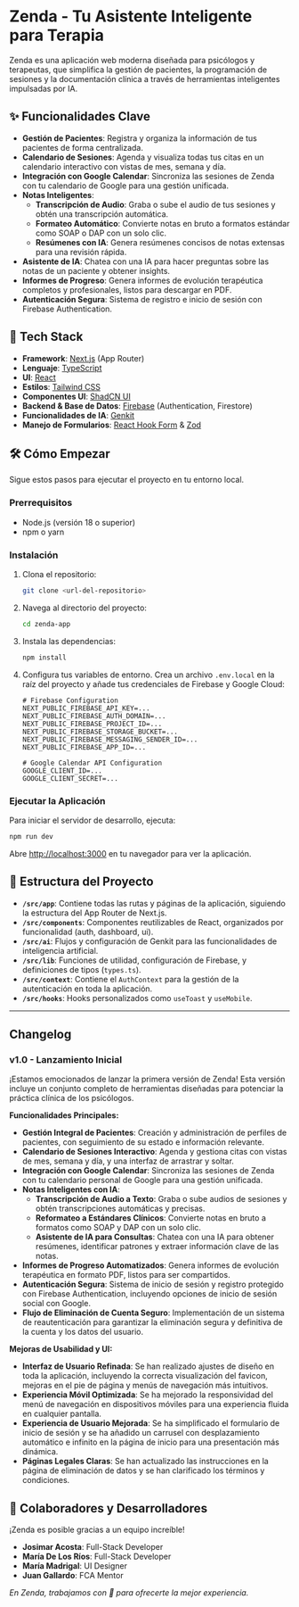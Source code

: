 
# Zenda - Tu Asistente Inteligente para Terapia

Zenda es una aplicación web moderna diseñada para psicólogos y terapeutas, que simplifica la gestión de pacientes, la programación de sesiones y la documentación clínica a través de herramientas inteligentes impulsadas por IA.

## ✨ Funcionalidades Clave

- **Gestión de Pacientes**: Registra y organiza la información de tus pacientes de forma centralizada.
- **Calendario de Sesiones**: Agenda y visualiza todas tus citas en un calendario interactivo con vistas de mes, semana y día.
- **Integración con Google Calendar**: Sincroniza las sesiones de Zenda con tu calendario de Google para una gestión unificada.
- **Notas Inteligentes**:
    - **Transcripción de Audio**: Graba o sube el audio de tus sesiones y obtén una transcripción automática.
    - **Formateo Automático**: Convierte notas en bruto a formatos estándar como SOAP o DAP con un solo clic.
    - **Resúmenes con IA**: Genera resúmenes concisos de notas extensas para una revisión rápida.
- **Asistente de IA**: Chatea con una IA para hacer preguntas sobre las notas de un paciente y obtener insights.
- **Informes de Progreso**: Genera informes de evolución terapéutica completos y profesionales, listos para descargar en PDF.
- **Autenticación Segura**: Sistema de registro e inicio de sesión con Firebase Authentication.

## 🚀 Tech Stack

- **Framework**: [Next.js](https://nextjs.org/) (App Router)
- **Lenguaje**: [TypeScript](https://www.typescriptlang.org/)
- **UI**: [React](https://react.dev/)
- **Estilos**: [Tailwind CSS](https://tailwindcss.com/)
- **Componentes UI**: [ShadCN UI](https://ui.shadcn.com/)
- **Backend & Base de Datos**: [Firebase](https://firebase.google.com/) (Authentication, Firestore)
- **Funcionalidades de IA**: [Genkit](https://firebase.google.com/docs/genkit)
- **Manejo de Formularios**: [React Hook Form](https://react-hook-form.com/) & [Zod](https://zod.dev/)

## 🛠️ Cómo Empezar

Sigue estos pasos para ejecutar el proyecto en tu entorno local.

### Prerrequisitos

- Node.js (versión 18 o superior)
- npm o yarn

### Instalación

1. Clona el repositorio:
   ```bash
   git clone <url-del-repositorio>
   ```
2. Navega al directorio del proyecto:
   ```bash
   cd zenda-app
   ```
3. Instala las dependencias:
   ```bash
   npm install
   ```
4. Configura tus variables de entorno. Crea un archivo `.env.local` en la raíz del proyecto y añade tus credenciales de Firebase y Google Cloud:
   ```
   # Firebase Configuration
   NEXT_PUBLIC_FIREBASE_API_KEY=...
   NEXT_PUBLIC_FIREBASE_AUTH_DOMAIN=...
   NEXT_PUBLIC_FIREBASE_PROJECT_ID=...
   NEXT_PUBLIC_FIREBASE_STORAGE_BUCKET=...
   NEXT_PUBLIC_FIREBASE_MESSAGING_SENDER_ID=...
   NEXT_PUBLIC_FIREBASE_APP_ID=...

   # Google Calendar API Configuration
   GOOGLE_CLIENT_ID=...
   GOOGLE_CLIENT_SECRET=...
   ```

### Ejecutar la Aplicación

Para iniciar el servidor de desarrollo, ejecuta:
```bash
npm run dev
```

Abre [http://localhost:3000](http://localhost:3000) en tu navegador para ver la aplicación.

## 📁 Estructura del Proyecto

- **`/src/app`**: Contiene todas las rutas y páginas de la aplicación, siguiendo la estructura del App Router de Next.js.
- **`/src/components`**: Componentes reutilizables de React, organizados por funcionalidad (auth, dashboard, ui).
- **`/src/ai`**: Flujos y configuración de Genkit para las funcionalidades de inteligencia artificial.
- **`/src/lib`**: Funciones de utilidad, configuración de Firebase, y definiciones de tipos (`types.ts`).
- **`/src/context`**: Contiene el `AuthContext` para la gestión de la autenticación en toda la aplicación.
- **`/src/hooks`**: Hooks personalizados como `useToast` y `useMobile`.

---

## Changelog

### v1.0 - Lanzamiento Inicial

¡Estamos emocionados de lanzar la primera versión de Zenda! Esta versión incluye un conjunto completo de herramientas diseñadas para potenciar la práctica clínica de los psicólogos.

**Funcionalidades Principales:**
- **Gestión Integral de Pacientes**: Creación y administración de perfiles de pacientes, con seguimiento de su estado e información relevante.
- **Calendario de Sesiones Interactivo**: Agenda y gestiona citas con vistas de mes, semana y día, y una interfaz de arrastrar y soltar.
- **Integración con Google Calendar**: Sincroniza las sesiones de Zenda con tu calendario personal de Google para una gestión unificada.
- **Notas Inteligentes con IA**:
  - **Transcripción de Audio a Texto**: Graba o sube audios de sesiones y obtén transcripciones automáticas y precisas.
  - **Reformateo a Estándares Clínicos**: Convierte notas en bruto a formatos como SOAP y DAP con un solo clic.
  - **Asistente de IA para Consultas**: Chatea con una IA para obtener resúmenes, identificar patrones y extraer información clave de las notas.
- **Informes de Progreso Automatizados**: Genera informes de evolución terapéutica en formato PDF, listos para ser compartidos.
- **Autenticación Segura**: Sistema de inicio de sesión y registro protegido con Firebase Authentication, incluyendo opciones de inicio de sesión social con Google.
- **Flujo de Eliminación de Cuenta Seguro**: Implementación de un sistema de reautenticación para garantizar la eliminación segura y definitiva de la cuenta y los datos del usuario.

**Mejoras de Usabilidad y UI:**
- **Interfaz de Usuario Refinada**: Se han realizado ajustes de diseño en toda la aplicación, incluyendo la correcta visualización del favicon, mejoras en el pie de página y menús de navegación más intuitivos.
- **Experiencia Móvil Optimizada**: Se ha mejorado la responsividad del menú de navegación en dispositivos móviles para una experiencia fluida en cualquier pantalla.
- **Experiencia de Usuario Mejorada**: Se ha simplificado el formulario de inicio de sesión y se ha añadido un carrusel con desplazamiento automático e infinito en la página de inicio para una presentación más dinámica.
- **Páginas Legales Claras**: Se han actualizado las instrucciones en la página de eliminación de datos y se han clarificado los términos y condiciones.

## 👥 Colaboradores y Desarrolladores

¡Zenda es posible gracias a un equipo increíble!

- **Josimar Acosta**: Full-Stack Developer
- **María De Los Ríos**: Full-Stack Developer
- **María Madrigal**: UI Designer
- **Juan Gallardo**: FCA Mentor

*En Zenda, trabajamos con 💚 para ofrecerte la mejor experiencia.*
